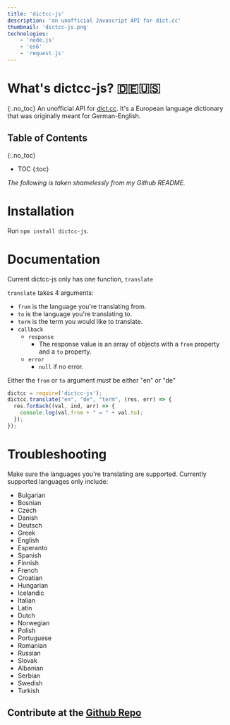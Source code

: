```yaml
---
title: 'dictcc-js'
description: 'an unofficial Javascript API for dict.cc'
thumbnail: 'dictcc-js.png'
technologies:
    - 'node.js'
    - 'es6'
    - 'request.js'
---
```

# What's dictcc-js? :de::us:
{:.no_toc}
An unofficial API for [dict.cc](http://dict.cc). It's a European language dictionary that was originally meant for German-English.

## Table of Contents
{:.no_toc}
* TOC
{:toc}

*The following is taken shamelessly from my Github README.*

# Installation
Run `npm install dictcc-js`.

# Documentation
Current dictcc-js only has one function, `translate`

`translate` takes 4 arguments:
- `from` is the language you're translating from.
- `to` is the language you're translating to.
- `term` is the term you would like to translate.
- `callback`
  - `response`
    - The response value is an array of objects with a `from` property and a `to` property.
  - `error`
    - `null` if no error.

Either the `from` or `to` argument _must_ be either "en" or "de"

```javascript
dictcc = require('dictcc-js');
dictcc.translate("en", "de", "term", (res, err) => {
  res.forEach((val, ind, arr) => {
    console.log(val.from + " = " + val.to);
  });
});
```

# Troubleshooting

Make sure the languages you're translating are supported. Currently supported languages only include:
- Bulgarian
- Bosnian
- Czech
- Danish
- Deutsch
- Greek
- English
- Esperanto
- Spanish
- Finnish
- French
- Croatian
- Hungarian
- Icelandic
- Italian
- Latin
- Dutch
- Norwegian
- Polish
- Portuguese
- Romanian
- Russian
- Slovak
- Albanian
- Serbian
- Swedish
- Turkish

## Contribute at the [Github Repo](https://github.com/naitian/dictcc-js)
